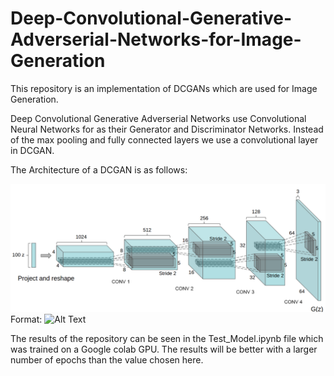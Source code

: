 # Deep-Convolutional-Generative-Adverserial-Networks-for-Image-Generation
This repository is an implementation of DCGANs which are used for Image Generation.

Deep Convolutional Generative Adverserial Networks use Convolutional Neural Networks for as their Generator and Discriminator Networks. Instead of the max pooling and fully connected layers we use a convolutional layer in DCGAN.

The Architecture of a DCGAN is as follows:

![GitHub Logo](/dcgan1.png)
Format: ![Alt Text]()

The results of the repository can be seen in the Test_Model.ipynb file which was trained on a Google colab GPU. The results will be better with a larger number of epochs than the value chosen here.
